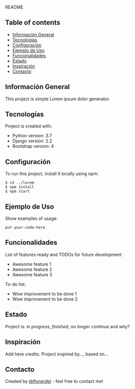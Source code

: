 README

## Table of contents
* [Información General](#general-info)
* [Tecnologías](#technologies)
* [Configuración](#setup)
* [Ejemplo de Uso](#code-examples)
* [Funcionalidades](#features)
* [Estado](#status)
* [Inspiración](#inspiration)
* [Contacto](#contacto)

## Información General
This project is simple Lorem ipsum dolor generator.

## Tecnologías
Project is created with:
* Python version: 3.7
* Django version: 2.2
* Bootstrap version: 4

## Configuración
To run this project, install it locally using npm:

```
$ cd ../lorem
$ npm install
$ npm start
```

## Ejemplo de Uso
Show examples of usage:
```
put-your-code-here
```

## Funcionalidades
List of features ready and TODOs for future development
* Awesome feature 1
* Awesome feature 2
* Awesome feature 3

To-do list:
* Wow improvement to be done 1
* Wow improvement to be done 2

## Estado
Project is: _in progress_, _finished_, _no longer continue_ and why?

## Inspiración
Add here credits. Project inspired by..., based on...

## Contacto
Created by [@flynerdpl](https://www.flynerd.pl/) - feel free to contact me!
```